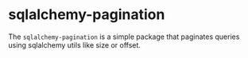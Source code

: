 # sqlalchemy-pagination

The `sqlalchemy-pagination` is a simple package that paginates queries using sqlalchemy utils like size or offset.